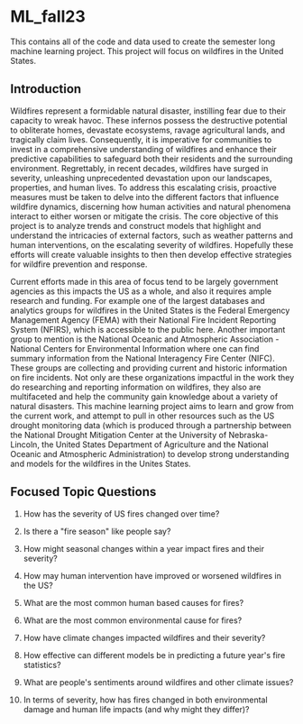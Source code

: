 # ML_fall23
This contains all of the code and data used to create the semester long machine learning project. This project will focus on wildfires in the United States. 


## Introduction

Wildfires represent a formidable natural disaster, instilling fear due to their capacity to wreak havoc. These infernos possess the destructive potential to obliterate homes, devastate ecosystems, ravage agricultural lands, and tragically claim lives. Consequently, it is imperative for communities to invest in a comprehensive understanding of wildfires and enhance their predictive capabilities to safeguard both their residents and the surrounding environment. Regrettably, in recent decades, wildfires have surged in severity, unleashing unprecedented devastation upon our landscapes, properties, and human lives. To address this escalating crisis, proactive measures must be taken to delve into the different factors that influence wildfire dynamics, discerning how human activities and natural phenomena interact to either worsen or mitigate the crisis. The core objective of this project is to analyze trends and construct models that highlight and understand the intricacies of external factors, such as weather patterns and human interventions, on the escalating severity of wildfires. Hopefully these efforts will create valuable insights to then then develop effective strategies for wildfire prevention and response.

Current efforts made in this area of focus tend to be largely government agencies as this impacts the US as a whole, and also it requires ample research and funding. For example one of the largest databases and analytics groups for wildfires in the United States is the Federal Emergency Management Agency (FEMA) with their National Fire Incident Reporting System (NFIRS), which is accessible to the public here. Another important group to mention is the National Oceanic and Atmospheric Association - National Centers for Environmental Information where one can find summary information from the National Interagency Fire Center (NIFC). These groups are collecting and providing current and historic information on fire incidents. Not only are these organizations impactful in the work they do researching and reporting information on wildfires, they also are multifaceted and help the community gain knowledge about a variety of natural disasters. This machine learning project aims to learn and grow from the current work, and attempt to pull in other resources such as the US drought monitoring data (which is produced through a partnership between the National Drought Mitigation Center at the University of Nebraska-Lincoln, the United States Department of Agriculture and the National Oceanic and Atmospheric Administration) to develop strong understanding and models for the wildfires in the Unites States. 

## Focused Topic Questions

1. How has the severity of US fires changed over time?

2. Is there a "fire season" like people say? 

3. How might seasonal changes within a year impact fires and their severity?

4. How may human intervention have improved or worsened wildfires in the US?

5. What are the most common human based causes for fires?

6. What are the most common environmental cause for fires?

7. How have climate changes impacted wildfires and their severity? 

8. How effective can different models be in predicting a future year's fire statistics? 

9. What are people's sentiments around wildfires and other climate issues?

10. In terms of severity, how has fires changed in both environmental damage and human life impacts (and why might they differ)?